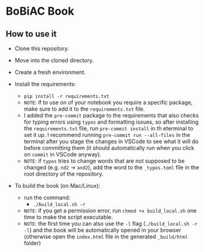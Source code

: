 # BoBiAC Book

## How to use it

- Clone this repository.

- Move into the cloned directory.

- Create a fresh environment.

- Install the requirements:
  - `pip install -r requirements.txt`
  - `NOTE`: if to use on of your notebook you require a specific package, make sure to add it to the `requirements.txt` file.
  - I added the `pre-commit` package to the requirements that also checks for typing errors using `typos` and formatting issues, so after installing the `requirements.txt` file, run `pre-commit install` in th eterminal to set it up. I recommend running `pre-commit run --all-files` in the terminal after you stage the changes in VSCode to see what it will do before committing them (it should automatically run when you click on `commit` in VSCode anyway).
  - `NOTE`: if `typos` tries to change words that are not supposed to be changed (e.g. `nd2` -> `and2`), add the word to the `_typos.toml` file in the root directory of the repository.

- To build the book (on Mac/Linux):
  - run the command:
    - `./build_local.sh -r`
  - `NOTE`: if you get a permission error, run `chmod +x build_local.sh` one time to make the script executable.
  - `NOTE`: the first time you can also use the `-l` flag (`./build_local.sh -r -l`) and the book will be automatically opened in your browser (otherwise open the `index.html` file in the generated `_build/html` folder)
